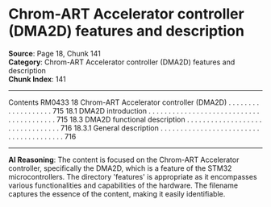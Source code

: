 # Chrom-ART Accelerator controller (DMA2D) features and description

**Source**: Page 18, Chunk 141  
**Category**: Chrom-ART Accelerator controller (DMA2D) features and description  
**Chunk Index**: 141

---

Contents RM0433
18 Chrom-ART Accelerator controller (DMA2D) . . . . . . . . . . . . . . . . . . . 715
18.1 DMA2D introduction . . . . . . . . . . . . . . . . . . . . . . . . . . . . . . . . . . . . . . . . 715
18.3 DMA2D functional description . . . . . . . . . . . . . . . . . . . . . . . . . . . . . . . . 716
18.3.1 General description . . . . . . . . . . . . . . . . . . . . . . . . . . . . . . . . . . . . . . . 716

---

**AI Reasoning**: The content is focused on the Chrom-ART Accelerator controller, specifically the DMA2D, which is a feature of the STM32 microcontrollers. The directory 'features' is appropriate as it encompasses various functionalities and capabilities of the hardware. The filename captures the essence of the content, making it easily identifiable.
